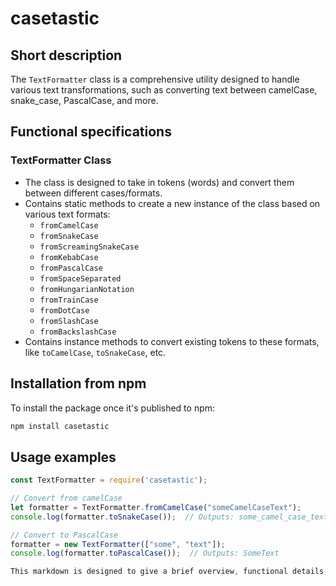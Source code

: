 # casetastic
## Short description
The `TextFormatter` class is a comprehensive utility designed to handle various text transformations, such as converting text between camelCase, snake_case, PascalCase, and more.

## Functional specifications

### TextFormatter Class
- The class is designed to take in tokens (words) and convert them between different cases/formats.
- Contains static methods to create a new instance of the class based on various text formats:
  - `fromCamelCase`
  - `fromSnakeCase`
  - `fromScreamingSnakeCase`
  - `fromKebabCase`
  - `fromPascalCase`
  - `fromSpaceSeparated`
  - `fromHungarianNotation`
  - `fromTrainCase`
  - `fromDotCase`
  - `fromSlashCase`
  - `fromBackslashCase`
- Contains instance methods to convert existing tokens to these formats, like `toCamelCase`, `toSnakeCase`, etc.

## Installation from npm
To install the package once it's published to npm:
```bash
npm install casetastic
```

## Usage examples

```javascript
const TextFormatter = require('casetastic');

// Convert from camelCase
let formatter = TextFormatter.fromCamelCase("someCamelCaseText");
console.log(formatter.toSnakeCase());  // Outputs: some_camel_case_text

// Convert to PascalCase
formatter = new TextFormatter(["some", "text"]);
console.log(formatter.toPascalCase());  // Outputs: SomeText

This markdown is designed to give a brief overview, functional details, installation instructions, and usage examples for the `TextFormatter` class. Adjust as needed for further clarity or specificity.
```
